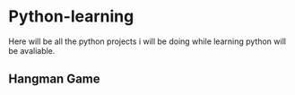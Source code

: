 ﻿# Python-learning
Here will be all the python projects i will be doing while learning python will be avaliable.
## Hangman Game
